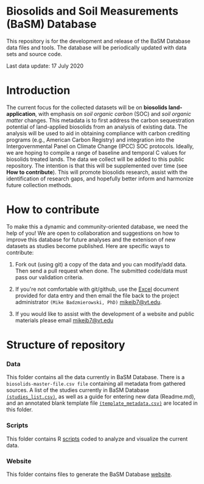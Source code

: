 # Biosolids and Soil Measurements (BaSM) Database

This repository is for the development and release of the BaSM Database data files and tools. The database will be periodically updated with data sets and source code.

Last data update: 17 July 2020

# Introduction


The current focus for the collected datasets will be on **biosolids land-application**, with emphasis on *soil organic carbon* (SOC) and *soil organic matter* changes. This metadata is to first address the carbon sequestration potential of land-applied biosolids from an analysis of existing data. The analysis will be used to aid in obtaining compliance with carbon crediting programs (e.g., American Carbon Registry) and integration into the Intergovernmental Panel on Climate Change (IPCC) SOC protocols. Ideally, we are hoping to compile a range of baseline and temporal C values for biosolids treated lands. The data we collect will be added to this public repository. The intention is that this will be supplemented over time (see **How to contribute**). This will promote biosolids research, assist with the identification of research gaps, and hopefully better inform and harmonize future collection methods.


# How to contribute


To make this a dynamic and community-oriented database, we need the help of you! We are open to collaboration and suggestions on how to improve this database for future analyses and the extenison of new datasets as studies become published. Here are specific ways to contribute:

1. Fork out (using git) a copy of the data and you can modify/add data. Then send a pull request when done. The submitted code/data must pass our validation criteria.

2. If you're not comfortable with git/github, use the [Excel](https://github.com/Biosolids-and-Soil-Measurement-Database/BaSM-Database/blob/master/data/metadata_contribution_template) document provided for data entry and then email the file back to the project administrator `(Mike Badzmierowski, PhD)` mikejb7@vt.edu.

3. If you would like to assist with the development of a website and public materials please email mikejb7@vt.edu

# Structure of repository

### Data

This folder contains all the data currently in BaSM Database. There is a `biosolids-master-file.csv file` containing all metadata from gathered sources. A list of the studies currently in BaSM Database [`(studies_list.csv)`](https://github.com/Biosolids-and-Soil-Measurement-Database/BaSM-Database/blob/master/data/studies_list), as well as a guide for entering new data (Readme.md), and an annotated blank template file [`(template_metadata.csv)`](https://github.com/Biosolids-and-Soil-Measurement-Database/BaSM-Database/blob/master/data/metadata_contribution_template) are located in this folder.

### Scripts

This folder contains R [scripts](https://github.com/Biosolids-and-Soil-Measurement-Database/BaSM-Database/tree/master/scripts) coded to analyze and visualize the current data.

### Website

This folder contains files to generate the BaSM Database [website](https://github.com/Biosolids-and-Soil-Measurement-Database/BaSM-Database/tree/master/website).
